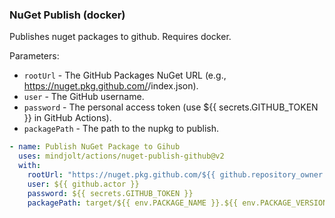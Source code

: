 ### NuGet Publish (docker)
Publishes nuget packages to github. Requires docker.

Parameters:

* `rootUrl` - The GitHub Packages NuGet URL (e.g., https://nuget.pkg.github.com/<owner>/index.json).
* `user` - The GitHub username.
* `password` - The personal access token (use ${{ secrets.GITHUB_TOKEN }} in GitHub Actions).
* `packagePath` - The path to the nupkg to publish.


```yaml
- name: Publish NuGet Package to Gihub
  uses: mindjolt/actions/nuget-publish-github@v2
  with:
    rootUrl: "https://nuget.pkg.github.com/${{ github.repository_owner }}/index.json"
    user: ${{ github.actor }}
    password: ${{ secrets.GITHUB_TOKEN }}
    packagePath: target/${{ env.PACKAGE_NAME }}.${{ env.PACKAGE_VERSION }}.nupkg
```
